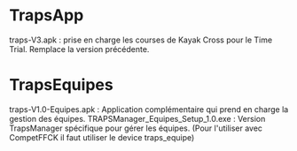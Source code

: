 # TrapsApp

traps-V3.apk : prise en charge les courses de Kayak Cross pour le Time Trial. Remplace la version précédente.

# TrapsEquipes

traps-V1.0-Equipes.apk : Application complémentaire qui prend en charge la gestion des équipes.
TRAPSManager_Equipes_Setup_1.0.exe : Version TrapsManager spécifique pour gérer les équipes.
(Pour l'utiliser avec CompetFFCK il faut utiliser le device traps_equipe)
